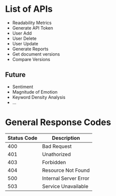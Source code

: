 # List of APIs

- Readability Metrics
- Generate API Token
- User Add
- User Delete
- User Update
- Generate Reports
- Get document versions
- Compare Versions

## Future
- Sentiment
- Magnitude of Emotion
- Keyword Density Analysis
- ...

# General Response Codes

| Status Code | Description |
| ----------- | ----------- |
|400|Bad Request|
|401|Unathorized|
|403|Forbidden|
|404|Resource Not Found|
|500|Internal Server Error|
|503|Service Unavailable|